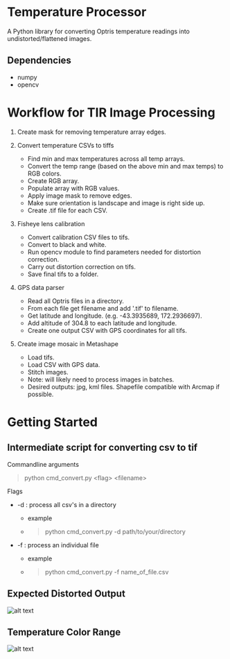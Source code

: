 # Temperature Processor
A Python library for converting Optris temperature readings into undistorted/flattened images. 

## Dependencies
* numpy
* opencv

# Workflow for TIR Image Processing

1. Create mask for removing temperature array edges. 

2. Convert temperature CSVs to tiffs  
   * Find min and max temperatures across all temp arrays.  
   * Convert the temp range (based on the above min and max temps) to RGB colors.  
   * Create RGB array.  
   * Populate array with RGB values.  
   * Apply image mask to remove edges.  
   * Make sure orientation is landscape and image is right side up.  
   * Create .tif file for each CSV.  
   
3. Fisheye lens calibration  
   * Convert calibration CSV files to tifs.  
   * Convert to black and white.  
   * Run opencv module to find parameters needed for distortion correction.   
   * Carry out distortion correction on tifs.  
   * Save final tifs to a folder.  
   
4. GPS data parser  
   * Read all Optris files in a directory.  
   * From each file get filename and add '.tif' to filename.  
   * Get latitude and longitude. (e.g. -43.3935689, 172.2936697).  
   * Add altitude of 304.8 to each latitude and longitude.  
   * Create one output CSV with GPS coordinates for all tifs.   
   
5. Create image mosaic in Metashape    
   * Load tifs.  
   * Load CSV with GPS data.  
   * Stitch images.  
   * Note: will likely need to process images in batches.  
   * Desired outputs: jpg, kml files. Shapefile compatible with Arcmap if possible.  
   
# Getting Started
## Intermediate script for converting csv to tif

Commandline arguments
>python cmd_convert.py \<flag\> \<filename\> 

Flags
* -d : process all csv's in a directory
  * example
  * >python cmd_convert.py -d path/to/your/directory

* -f : process an individual file 
  * example
  * >python cmd_convert.py -f name_of_file.csv
  
## Expected Distorted Output
![alt text](https://github.com/thecalooch/temperature_parser/blob/master/images/heatmap_example.png)

## Temperature Color Range
![alt text](https://github.com/thecalooch/temperature_parser/blob/master/images/temperature_range.png)



